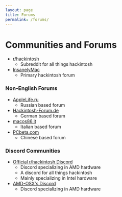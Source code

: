 ```yaml
---
layout: page
title: Forums
permalink: /forums/
---
```


# Communities and Forums

* [r/hackintosh](https://www.reddit.com/r/hackintosh)
  * Subreddit for all things hackintosh
* [InsanelyMac](https://www.insanelymac.com)
  * Primary hackintosh forum
  
### Non-English Forums

* [AppleLife.ru](https://applelife.ru)
  * Russian based forum
* [Hackintosh-Forum.de](http://hackintosh-forum.de)
  * German based forum
* [macos86.it](https://www.macos86.it)
  * Italian based forum
* [PCbeta.com](http://bbs.pcbeta.com/viewthread-1815623-1-1.html)
  * Chinese based forum

### Discord Communities

* [Official r/hackintosh Discord](https://discord.gg/Wxam8aH)
   * Discord specializing in AMD hardware
  * A discord for all things hackintosh
  * Mainly specializing in Intel hardware
* [AMD-OSX's Discord](https://discord.gg/qudxDed)
  * Discord specializing in AMD hardware